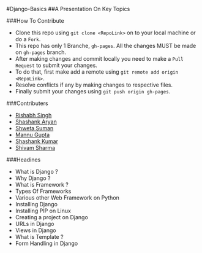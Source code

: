 #Django-Basics
##A Presentation On Key Topics

###How To Contribute
  * Clone this repo using `git clone <RepoLink>` on to your local machine or do a `Fork`.
  * This repo has only 1 Branche, `gh-pages`. All the changes MUST be made on `gh-pages` branch.
  * After making changes and commit locally you need to make a `Pull Request` to submit your changes.
  * To do that, first make add a remote using `git remote add origin <RepoLink>`.
  * Resolve conflicts if any by making changes to respective files.
  * Finally submit your changes using `git push origin gh-pages`.

###Contributers
  * [Rishabh Singh](http://http://rishabhsingh.com)
  * [Shashank Aryan](http://twitter.com/arlok31)
  * [Shweta Suman](http://twitter.com/cosmologist10)
  * [Mannu Gupta](http://twitter.com/theparadoxer02)
  * [Shashank Kumar](http://twitter.com/realslimshanky)
  * [Shivam Sharma](http://twitter.com/shivams334)

###Headines
  * What is Django ?
  * Why Django ?
  * What is Framework ?
  * Types Of Frameworks
  * Various other Web Framework on Python
  * Installing Django
  * Installing PIP on Linux
  * Creating a project on Django
  * URLs in Django
  * Views in Django
  * What is Template ?
  * Form Handling in Django
